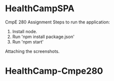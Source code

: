 # HealthCampSPA
CmpE 280 Assignment
Steps to run the application:
1. Install node.
2. Run 'npm install package.json'
3. Run 'npm start'

Attaching the screenshots.
# HealthCamp-Cmpe280
